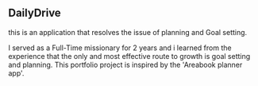 ## DailyDrive

this is an application that resolves the issue of planning and Goal setting.

I served as a Full-Time missionary for 2 years and i learned from the experience that the only and most effective route to growth is goal setting and planning. This portfolio project is inspired by the 'Areabook planner app'.